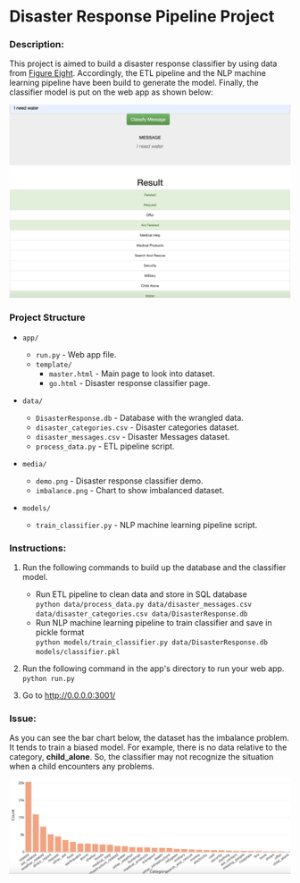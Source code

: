 # Disaster Response Pipeline Project
### Description:
This project is aimed to build a disaster response classifier by using data from [Figure Eight](https://appen.com/). Accordingly, the ETL pipeline and the NLP machine learning pipeline have been build to generate the model. Finally, the classifier model is put on the web app as shown below:

<img src='media/demo.png' />

### Project Structure
- `app/`
  - `run.py`  - Web app file.
  - `template/`
    - `master.html`  -  Main page to look into dataset.
    - `go.html`  -  Disaster response classifier page.


- `data/`
  - `DisasterResponse.db`   - Database with the wrangled data.
  - `disaster_categories.csv`  - Disaster categories dataset.
  - `disaster_messages.csv`  - Disaster Messages dataset.
  - `process_data.py` - ETL pipeline script.
  

- `media/` 
  - `demo.png` - Disaster response classifier demo.
  - `imbalance.png` - Chart to show imbalanced dataset.


- `models/`
  - `train_classifier.py` - NLP machine learning pipeline script.


### Instructions:
1. Run the following commands to build up the database and the classifier model.

    - Run ETL pipeline to clean data and store in SQL database<br>
        `python data/process_data.py data/disaster_messages.csv data/disaster_categories.csv data/DisasterResponse.db`
    - Run NLP machine learning pipeline to train classifier and save in pickle format<br>
        `python models/train_classifier.py data/DisasterResponse.db models/classifier.pkl`

2. Run the following command in the app's directory to run your web app.
    `python run.py`

3. Go to http://0.0.0.0:3001/

### Issue:
As you can see the bar chart below, the dataset has the imbalance problem. It tends to train a biased model. For example, there is no data relative to the category, **child_alone**. So, the classifier may not recognize the situation when a child encounters any problems.

<img src='media/imbalance.png' />
